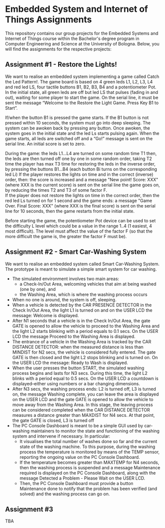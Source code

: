 # Embedded System and Internet of Things Assignments
This repository contains our group projects for the Embedded Systems and Internet of Things course within the Bachelor's degree program in Computer Engineering and Science at the University of Bologna. Below, you will find the assignments for the respective projects:

## Assignment #1 - Restore the Lights!
We want to realise an embedded system implementing a game called Catch the Led Pattern!.
The game board is based on 4 green leds L1, L2, L3, L4 and red led LS, four tactile buttons B1, B2, B3, B4 and a potentiometer Pot. In the initial state, all green leds are off but led LS that pulses (fading in and out), waiting for some player to start the game. On the serial line, it must be sent the message “Welcome to the Restore the Light Game. Press Key B1 to Start”. 

If/when the button B1 is pressed the game starts.  If the B1 button is not pressed within 10 seconds, the system must go into deep sleeping. The system can be awoken back  by pressing any button. Once awoken, the system goes in the initial state and the led Ls starts pulsing again.  When the game starts, all leds are switched off and a “Go!” message is sent on the serial line. An initial score is set to zero.

During the game:
the leds L1…L4 are turned on some random time T1 
then, the leds are then turned off one by one in some random order, taking T2 time 
the player has max T3 time for restoring the leds in the inverse order, by pressing the buttons B1…B4 (each button Bi turns on the corresponding led Li)
If the player restores the lights on time and in the correct (inverse) order, then:
the score is increased and a message "New point! Score: XXX" (where XXX is the current score) is sent on the serial line
the game goes on, by reducing the times T2 and T3 of some factor F.  
If the player does not restore the lights on time in the correct order,  then the red led Ls turned on for 1 second and the game ends: a message "Game Over. Final Score: XXX" (where XXX is the final score) is sent on the serial line for 10 seconds, then the game restarts from the initial state.

Before starting the game, the potentiometer Pot device can be used to set the difficulty L level  which could be a value in the range 1..4 (1 easiest, 4 most difficult). The level must affect the value of the factor F (so that the more difficult the game is, the greater the factor F must be). 

## Assignment #2 - Smart Car-Washing System
We want to realise an embedded system called Smart Car-Washing System. The prototype  is meant to simulate a simple smart system for car washing.
- The simulated environment involves two main areas: 
  - a Check-In/Out Area, welcoming  vehicles that aim at being washed (one by one), and 
  - the Washing Area, which is where the washing process occurs
- When no one is around, the system is off, sleeping.
- When a vehicle is detected by the CAR PRESENCE DETECTOR in the Check In/Out Area, the light L1 is turned on and on the USER LCD the message: Welcome is displayed.
- After N1 seconds that a vehicle is in the Check In/Out Area, the gate GATE is opened to allow the vehicle to proceed to the Washing Area and the light L2 starts blinking with a period equals to 0.1 secs.  On the USER LCD the message Proceed to the Washing Area is displayed.
- The entrance of a vehicle in the Washing Area is tracked by the CAR DISTANCE DETECTOR: when the measured distance is less than MINDIST for N2 secs, the vehicle is considered fully entered. The gate GATE is then closed and the light L2 stops blinking and is turned on.  On the USER LCD the message: Ready to Wash is displayed.
- When the user presses the button START, the simulated washing process begins and lasts for N3 secs. During this time, the light L2 blinks with a period equal to 0.5 secs. On the USER LCD a countdown is displayed–either using numbers or a bar changing dimensions.
- After N3 secs, the washing process ends: L2 is turned off, L3 is turned on, the message Washing complete, you can leave the area  is displayed on the USER LCD and the gate GATE is opened to allow the vehicle to move away from the Washing Area.  In this stage, the leaving process can be considered completed when the CAR DISTANCE DETECTOR measures a distance greater than MAXDIST for N4 secs. At that point, the gate GATE is closed, L3 is turned off
- The PC Console Dashboard is meant to be a simple GUI used by car-washing maintainers to monitor the state and functioning of the washing system and intervene if necessary. In particular:
  - It visualises the total number of washes done so far and  the current state of the washing machine. To this purpose, during the washing process the temperature is monitored by means of the TEMP sensor, reporting  the ongoing value on the PC Console Dashboard.
  - If the temperature becomes greater than MAXTEMP for N4 seconds, then the washing process  is suspended and a message Maintenance required is displayed on the PC Console Dashboard, along with the message  Detected a Problem - Please Wait on the USER LCD.
  - Then, the PC Console Dashboard must provide a button Maintenance done to notify that the problem has been verified (and solved)  and the washing process can go on.

## Assignment #3
TBA
